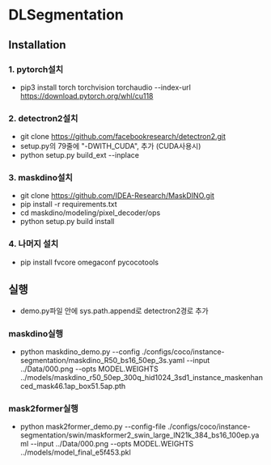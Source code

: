 # DLSegmentation
## Installation
### 1. pytorch설치
- pip3 install torch torchvision torchaudio --index-url https://download.pytorch.org/whl/cu118

### 2. detectron2설치
- git clone https://github.com/facebookresearch/detectron2.git
- setup.py의 79줄에 "-DWITH_CUDA", 추가 (CUDA사용시)
- python setup.py build_ext --inplace

### 3. maskdino설치
- git clone https://github.com/IDEA-Research/MaskDINO.git
- pip install -r requirements.txt
- cd maskdino/modeling/pixel_decoder/ops
- python setup.py build install

### 4. 나머지 설치
- pip install fvcore omegaconf pycocotools
  
## 실행
- demo.py파일 안에 sys.path.append로 detectron2경로 추가
### maskdino실행
- python maskdino_demo.py --config ./configs/coco/instance-segmentation/maskdino_R50_bs16_50ep_3s.yaml --input ../Data/000.png --opts MODEL.WEIGHTS ../models/maskdino_r50_50ep_300q_hid1024_3sd1_instance_maskenhanced_mask46.1ap_box51.5ap.pth
### mask2former실행
- python mask2former_demo.py --config-file ./configs/coco/instance-segmentation/swin/maskformer2_swin_large_IN21k_384_bs16_100ep.yaml --input ../Data/000.png --opts MODEL.WEIGHTS ../models/model_final_e5f453.pkl
